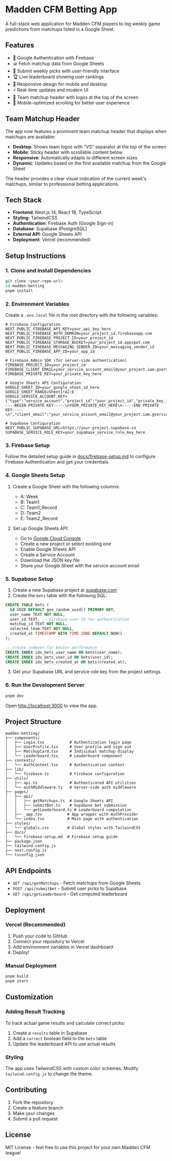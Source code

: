 # Madden CFM Betting App

A full-stack web application for Madden CFM players to log weekly game predictions from matchups listed in a Google Sheet.

## Features

- 🔐 Google Authentication with Firebase
- 📊 Fetch matchup data from Google Sheets
- 🎯 Submit weekly picks with user-friendly interface
- 🏆 Live leaderboard showing user rankings
- 📱 Responsive design for mobile and desktop
- ⚡ Real-time updates and modern UI
- 🏈 Team matchup header with logos at the top of the screen
- 📱 Mobile-optimized scrolling for better user experience

## Team Matchup Header

The app now features a prominent team matchup header that displays when matchups are available:

- **Desktop**: Shows team logos with "VS" separator at the top of the screen
- **Mobile**: Sticky header with scrollable content below
- **Responsive**: Automatically adapts to different screen sizes
- **Dynamic**: Updates based on the first available matchup from the Google Sheet

The header provides a clear visual indication of the current week's matchups, similar to professional betting applications.

## Tech Stack

- **Frontend**: Next.js 14, React 18, TypeScript
- **Styling**: TailwindCSS
- **Authentication**: Firebase Auth (Google Sign-in)
- **Database**: Supabase (PostgreSQL)
- **External API**: Google Sheets API
- **Deployment**: Vercel (recommended)

## Setup Instructions

### 1. Clone and Install Dependencies

```bash
git clone <your-repo-url>
cd madden-betting
pnpm install
```

### 2. Environment Variables

Create a `.env.local` file in the root directory with the following variables:

```env
# Firebase Configuration
NEXT_PUBLIC_FIREBASE_API_KEY=your_api_key_here
NEXT_PUBLIC_FIREBASE_AUTH_DOMAIN=your_project_id.firebaseapp.com
NEXT_PUBLIC_FIREBASE_PROJECT_ID=your_project_id
NEXT_PUBLIC_FIREBASE_STORAGE_BUCKET=your_project_id.appspot.com
NEXT_PUBLIC_FIREBASE_MESSAGING_SENDER_ID=your_messaging_sender_id
NEXT_PUBLIC_FIREBASE_APP_ID=your_app_id

# Firebase Admin SDK (for server-side authentication)
FIREBASE_PROJECT_ID=your_project_id
FIREBASE_CLIENT_EMAIL=your_service_account_email@your_project.iam.gserviceaccount.com
FIREBASE_PRIVATE_KEY=your_private_key_here

# Google Sheets API Configuration
GOOGLE_SHEET_ID=your_google_sheet_id_here
GOOGLE_SHEET_RANGE=Sheet1!A2:E
GOOGLE_SERVICE_ACCOUNT_KEY={"type":"service_account","project_id":"your_project_id","private_key_id":"your_private_key_id","private_key":"-----BEGIN PRIVATE KEY-----\nYOUR_PRIVATE_KEY_HERE\n-----END PRIVATE KEY-----\n","client_email":"your_service_account_email@your_project.iam.gserviceaccount.com","client_id":"your_client_id","auth_uri":"https://accounts.google.com/o/oauth2/auth","token_uri":"https://oauth2.googleapis.com/token","auth_provider_x509_cert_url":"https://www.googleapis.com/oauth2/v1/certs","client_x509_cert_url":"https://www.googleapis.com/robot/v1/metadata/x509/your_service_account_email%40your_project.iam.gserviceaccount.com"}

# Supabase Configuration
NEXT_PUBLIC_SUPABASE_URL=https://your-project.supabase.co
SUPABASE_SERVICE_ROLE_KEY=your_supabase_service_role_key_here
```

### 3. Firebase Setup

Follow the detailed setup guide in [docs/firebase-setup.md](docs/firebase-setup.md) to configure Firebase Authentication and get your credentials.

### 4. Google Sheets Setup

1. Create a Google Sheet with the following columns:
   - A: Week
   - B: Team1
   - C: Team1_Record
   - D: Team2
   - E: Team2_Record

2. Set up Google Sheets API:
   - Go to [Google Cloud Console](https://console.cloud.google.com/)
   - Create a new project or select existing one
   - Enable Google Sheets API
   - Create a Service Account
   - Download the JSON key file
   - Share your Google Sheet with the service account email

### 5. Supabase Setup

1. Create a new Supabase project at [supabase.com](https://supabase.com)
2. Create the `bets` table with the following SQL:

```sql
CREATE TABLE bets (
  id UUID DEFAULT gen_random_uuid() PRIMARY KEY,
  user_name TEXT NOT NULL,
  user_id TEXT, -- Firebase user ID for authentication
  matchup_id TEXT NOT NULL,
  selected_team TEXT NOT NULL,
  created_at TIMESTAMP WITH TIME ZONE DEFAULT NOW()
);

-- Create indexes for better performance
CREATE INDEX idx_bets_user_name ON bets(user_name);
CREATE INDEX idx_bets_user_id ON bets(user_id);
CREATE INDEX idx_bets_created_at ON bets(created_at);
```

3. Get your Supabase URL and service role key from the project settings

### 6. Run the Development Server

```bash
pnpm dev
```

Open [http://localhost:3000](http://localhost:3000) to view the app.

## Project Structure

```
madden-betting/
├── components/
│   ├── Login.tsx           # Authentication login page
│   ├── UserProfile.tsx     # User profile and sign out
│   ├── MatchupCard.tsx     # Individual matchup display
│   └── Leaderboard.tsx     # Leaderboard component
├── contexts/
│   └── AuthContext.tsx     # Authentication context
├── lib/
│   └── firebase.ts         # Firebase configuration
├── utils/
│   ├── api.ts              # Authenticated API utilities
│   └── authMiddleware.ts   # Server-side auth middleware
├── pages/
│   ├── api/
│   │   ├── getMatchups.ts  # Google Sheets API
│   │   ├── submitBet.ts    # Supabase bet submission
│   │   └── getLeaderboard.ts # Leaderboard computation
│   ├── _app.tsx           # App wrapper with AuthProvider
│   └── index.tsx          # Main page with authentication
├── styles/
│   └── globals.css        # Global styles with TailwindCSS
├── docs/
│   └── firebase-setup.md  # Firebase setup guide
├── package.json
├── tailwind.config.js
├── next.config.js
└── tsconfig.json
```

## API Endpoints

- `GET /api/getMatchups` - Fetch matchups from Google Sheets
- `POST /api/submitBet` - Submit user picks to Supabase
- `GET /api/getLeaderboard` - Get computed leaderboard

## Deployment

### Vercel (Recommended)

1. Push your code to GitHub
2. Connect your repository to Vercel
3. Add environment variables in Vercel dashboard
4. Deploy!

### Manual Deployment

```bash
pnpm build
pnpm start
```

## Customization

### Adding Result Tracking

To track actual game results and calculate correct picks:

1. Create a `results` table in Supabase
2. Add a `correct` boolean field to the `bets` table
3. Update the leaderboard API to use actual results

### Styling

The app uses TailwindCSS with custom color schemes. Modify `tailwind.config.js` to change the theme.

## Contributing

1. Fork the repository
2. Create a feature branch
3. Make your changes
4. Submit a pull request

## License

MIT License - feel free to use this project for your own Madden CFM league! 